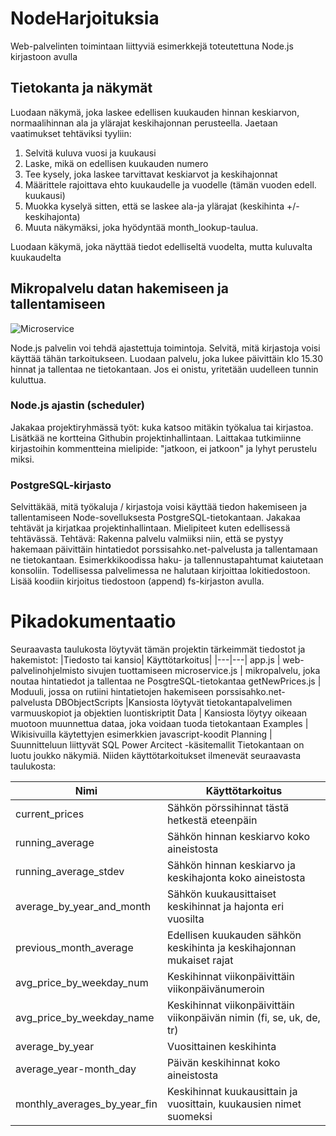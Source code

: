 # NodeHarjoituksia
Web-palvelinten toimintaan liittyviä esimerkkejä toteutettuna Node.js kirjastoon avulla

## Tietokanta ja näkymät

Luodaan näkymä, joka laskee edellisen kuukauden hinnan keskiarvon, normaalihinnan ala ja ylärajat keskihajonnan perusteella. Jaetaan vaatimukset tehtäviksi tyyliin:

1. Selvitä kuluva vuosi ja kuukausi
2. Laske, mikä on edellisen kuukauden numero
3. Tee kysely, joka laskee tarvittavat keskiarvot ja keskihajonnat
4. Määrittele rajoittava ehto kuukaudelle ja vuodelle (tämän vuoden edell. kuukausi)
5. Muokka kyselyä sitten, että se laskee ala-ja ylärajat (keskihinta +/- keskihajonta)
6. Muuta näkymäksi, joka hyödyntää month_lookup-taulua.

Luodaan käkymä, joka näyttää tiedot edelliseltä vuodelta, mutta kuluvalta kuukaudelta

## Mikropalvelu datan hakemiseen ja tallentamiseen

![Microservice](https://github.com/HasanbasriUysal/NodeHarjoituksia/assets/122529625/5b4ae51a-7f61-45ff-bfa8-ee8ee6864f98)

Node.js palvelin voi tehdä ajastettuja toimintoja. Selvitä, mitä kirjastoja voisi käyttää tähän tarkoitukseen. Luodaan palvelu, joka lukee päivittäin klo 15.30 hinnat ja tallentaa ne tietokantaan. Jos ei onistu, yritetään uudelleen tunnin kuluttua.

### Node.js ajastin (scheduler)
Jakakaa projektiryhmässä työt: kuka katsoo mitäkin työkalua tai kirjastoa. Lisätkää ne kortteina Githubin projektinhallintaan. Laittakaa tutkimiinne kirjastoihin kommentteina mielipide: "jatkoon, ei jatkoon" ja lyhyt perustelu miksi.

### PostgreSQL-kirjasto
Selvittäkää, mitä työkaluja / kirjastoja voisi käyttää tiedon hakemiseen ja tallentamiseen Node-sovelluksesta PostgreSQL-tietokantaan. Jakakaa tehtävät ja kirjatkaa projektinhallintaan. Mielipiteet kuten edellisessä tehtävässä.
Tehtävä: Rakenna palvelu valmiiksi niin, että se pystyy hakemaan päivittäin hintatiedot porssisahko.net-palvelusta ja tallentamaan ne tietokantaan. Esimerkkikoodissa haku- ja tallennustapahtumat kaiutetaan konsoliin. Todellisessa palvelimessa ne halutaan kirjoittaa lokitiedostoon. Lisää koodiin kirjoitus tiedostoon (append) fs-kirjaston avulla.
# Pikadokumentaatio
Seuraavasta taulukosta löytyvät tämän projektin tärkeimmät tiedostot ja hakemistot:
|Tiedosto tai kansio|	Käyttötarkoitus|
|---|---|
app.js |	web-palvelinohjelmisto sivujen tuottamiseen
microservice.js |	mikropalvelu, joka noutaa hintatiedot ja tallentaa ne PosgtreSQL-tietokantaa
getNewPrices.js	| Moduuli, jossa on rutiini hintatietojen hakemiseen porssisahko.net-palvelusta
DBObjectScripts	|Kansiosta löytyvät tietokantapalvelimen varmuuskopiot ja objektien luontiskriptit
Data	| Kansiosta löytyy oikeaan muotoon muunnettua dataa, joka voidaan tuoda tietokantaan
Examples |	Wikisivuilla käytettyjen esimerkkien javascript-koodit
Planning |	Suunnitteluun liittyvät SQL Power Arcitect -käsitemallit
Tietokantaan on luotu joukko näkymiä. Niiden käyttötarkoitukset ilmenevät seuraavasta taulukosta:

|Nimi| Käyttötarkoitus|
|---|---|
current_prices|	Sähkön pörssihinnat tästä hetkestä eteenpäin
running_average|	Sähkön hinnan keskiarvo koko aineistosta
running_average_stdev|	Sähkön hinnan keskiarvo ja keskihajonta koko aineistosta
average_by_year_and_month|	Sähkön kuukausittaiset keskihinnat ja hajonta eri vuosilta
previous_month_average|	Edellisen kuukauden sähkön keskihinta ja keskihajonnan mukaiset rajat
avg_price_by_weekday_num|	Keskihinnat viikonpäivittäin viikonpäivänumeroin
avg_price_by_weekday_name|	Keskihinnat viikonpäivittäin viikonpäivän nimin (fi, se, uk, de, tr)
average_by_year|	Vuosittainen keskihinta
average_year-month_day|	Päivän keskihinnat koko aineistosta
monthly_averages_by_year_fin|	Keskihinnat kuukausittain ja vuosittain, kuukausien nimet suomeksi
